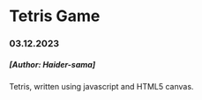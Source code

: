 # Tetris Game
### 03.12.2023
##### [Author: Haider-sama]

Tetris, written using javascript and HTML5 canvas. 
